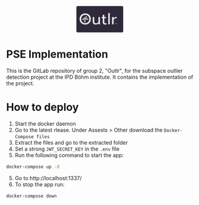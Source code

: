 <div style="text-align:center; height: 50%">
  <img src="./Logo.png" style="width:25%; height:25%;"  alt="Outlr-Logo"/>
</div>

# PSE Implementation
This is the GitLab repository of group 2, "Outlr", for the subspace outlier detection project at the IPD Böhm institute.
It contains the implementation of the project. 

# How to deploy
1. Start the docker daemon
2. Go to the latest rlease. Under Assests > Other download the `Docker-Compose files`
3. Extract the files and go to the extracted folder
5. Set a strong `JWT_SECRET_KEY` in the `.env` file
4. Run the following command to start the app:
````sh
docker-compose up -d
````
5. Go to http://localhost:1337/
6. To stop the app run:
````sh
docker-compose down
````
